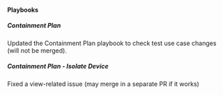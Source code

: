 
#### Playbooks

##### Containment Plan

Updated the Containment Plan playbook to check test use case changes (will not be merged).

##### Containment Plan - Isolate Device

Fixed a view-related issue (may merge in a separate PR if it works)

